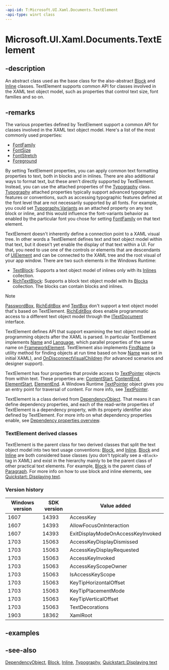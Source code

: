 ```yaml
---
-api-id: T:Microsoft.UI.Xaml.Documents.TextElement
-api-type: winrt class
---
```


<!-- Class syntax.
public class TextElement : Windows.UI.Xaml.DependencyObject, Windows.UI.Xaml.Documents.ITextElement, Windows.UI.Xaml.Documents.ITextElement2, Windows.UI.Xaml.Documents.ITextElement3, Windows.UI.Xaml.Documents.ITextElement4, Windows.UI.Xaml.Documents.ITextElementOverrides
-->

# Microsoft.UI.Xaml.Documents.TextElement

## -description
An abstract class used as the base class for the also-abstract [Block](block.md) and [Inline](inline.md) classes. TextElement supports common API for classes involved in the XAML text object model, such as properties that control text size, font families and so on.

## -remarks
The various properties defined by TextElement support a common API for classes involved in the XAML text object model. Here's a list of the most commonly used properties:
+ [FontFamily](textelement_fontfamily.md)
+ [FontSize](textelement_fontsize.md)
+ [FontStretch](textelement_fontstretch.md)
+ [Foreground](textelement_foreground.md)

By setting TextElement properties, you can apply common text formatting properties to text, both in blocks and in inlines. There are also additional ways to format text, but these aren't directly supported by TextElement. Instead, you can use the attached properties of the [Typography](typography.md) class. [Typography](typography.md) attached properties typically support advanced typographic features or conventions, such as accessing typographic features defined at the font level that are not necessarily supported by all fonts. For example, you could set [Typography.Variants](/windows/winui/api/microsoft.ui.xaml.documents.typography#xaml-attached-properties) as an attached property on any text block or inline, and this would influence the font-variants behavior as enabled by the particular font you chose for setting [FontFamily](textelement_fontfamily.md) on that text element.

TextElement doesn't inherently define a connection point to a XAML visual tree. In other words a TextElement defines text and text object model within that text, but it doesn't yet enable the display of that text within a UI. For that, you need to use one of the controls or elements that are descendants of [UIElement](../microsoft.ui.xaml/uielement.md) and can be connected to the XAML tree and the root visual of your app window. There are two such elements in the Windows Runtime:
+ [TextBlock](../microsoft.ui.xaml.controls/textblock.md): Supports a text object model of inlines only with its [Inlines](../microsoft.ui.xaml.controls/textblock_inlines.md) collection.
+ [RichTextBlock](../microsoft.ui.xaml.controls/richtextblock.md): Supports a block text object model with its [Blocks](../microsoft.ui.xaml.controls/richtextblock_blocks.md) collection. The blocks can contain blocks and inlines.

> [!NOTE]
> [PasswordBox](../microsoft.ui.xaml.controls/passwordbox.md), [RichEditBox](../microsoft.ui.xaml.controls/richeditbox.md) and [TextBox](../microsoft.ui.xaml.controls/textbox.md) don't support a text object model that's based on TextElement. [RichEditBox](../microsoft.ui.xaml.controls/richeditbox.md) does enable programmatic access to a different text object model through the [ITextDocument](/uwp/api/windows.ui.text.itextdocument) interface.

TextElement defines API that support examining the text object model as programming objects after the XAML is parsed. In particular TextElement implements [Name](textelement_name.md) and [Language](textelement_language.md), which parallel properties of the same name on [FrameworkElement](../microsoft.ui.xaml/frameworkelement.md). TextElement also implements [FindName](textelement_findname_634111277.md) (a utility method for finding objects at run time based on how [Name](textelement_name.md) was set in initial XAML), and [OnDisconnectVisualChildren](textelement_ondisconnectvisualchildren_1726180609.md) (for advanced scenarios and designer support).

 TextElement has four properties that provide access to [TextPointer](textpointer.md) objects from within text. These properties are: [ContentStart](textelement_contentstart.md), [ContentEnd](textelement_contentend.md), [ElementStart](textelement_elementstart.md), [ElementEnd](textelement_elementend.md). A Windows Runtime  [TextPointer](textpointer.md) object gives you an entry point for traversal of content. For more info, see [TextPointer](textpointer.md).

TextElement is a class derived from [DependencyObject](../microsoft.ui.xaml/dependencyobject.md). That means it can define dependency properties, and each of the read-write properties of TextElement is a dependency property, with its property identifier also defined by TextElement. For more info on what dependency properties enable, see [Dependency properties overview](/windows/uwp/xaml-platform/dependency-properties-overview).

### **TextElement** derived classes

TextElement is the parent class for two derived classes that split the text object model into two text usage conventions: [Block](block.md), and [Inline](inline.md). [Block](block.md) and [Inline](inline.md) are both considered base classes (you don't typically see a `<Block>` tag in XAML) and exist in the hierarchy mainly to be the parent class of other practical text elements. For example, [Block](block.md) is the parent class of [Paragraph](paragraph.md). For more info on how to use block and inline elements, see [Quickstart: Displaying text](/previous-versions/windows/apps/hh700392(v=win.10)).

### Version history

| Windows version | SDK version | Value added |
| -- | -- | -- |
| 1607 | 14393 | AccessKey |
| 1607 | 14393 | AllowFocusOnInteraction |
| 1607 | 14393 | ExitDisplayModeOnAccessKeyInvoked |
| 1703 | 15063 | AccessKeyDisplayDismissed |
| 1703 | 15063 | AccessKeyDisplayRequested |
| 1703 | 15063 | AccessKeyInvoked |
| 1703 | 15063 | AccessKeyScopeOwner |
| 1703 | 15063 | IsAccessKeyScope |
| 1703 | 15063 | KeyTipHorizontalOffset |
| 1703 | 15063 | KeyTipPlacementMode |
| 1703 | 15063 | KeyTipVerticalOffset |
| 1703 | 15063 | TextDecorations |
| 1903 | 18362 | XamlRoot |

## -examples

## -see-also
[DependencyObject](../microsoft.ui.xaml/dependencyobject.md), [Block](block.md), [Inline](inline.md), [Typography](typography.md), [Quickstart: Displaying text](/previous-versions/windows/apps/hh700392(v=win.10))
